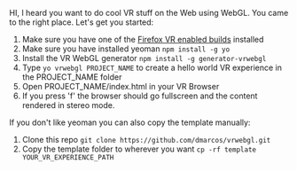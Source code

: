 HI, I heard you want to do cool VR stuff on the Web using WebGL. You came to the right place. Let's get you started:

1. Make sure you have one of the [Firefox VR enabled builds](http://vrhelloworld.com/builds/ "VR Firefox") installed
2. Make sure you have installed yeoman `npm install -g yo`
3. Install the VR WebGL generator `npm install -g generator-vrwebgl`
4. Type `yo vrwebgl PROJECT_NAME` to create a hello world VR experience in the PROJECT_NAME folder
5. Open PROJECT_NAME/index.html in your VR Browser
6. If you press 'f' the browser should go fullscreen and the content rendered in stereo mode.

If you don't like yeoman you can also copy the template manually:

1. Clone this repo
`git clone https://github.com/dmarcos/vrwebgl.git`
3. Copy the template folder to wherever you want
`cp -rf template YOUR_VR_EXPERIENCE_PATH`



